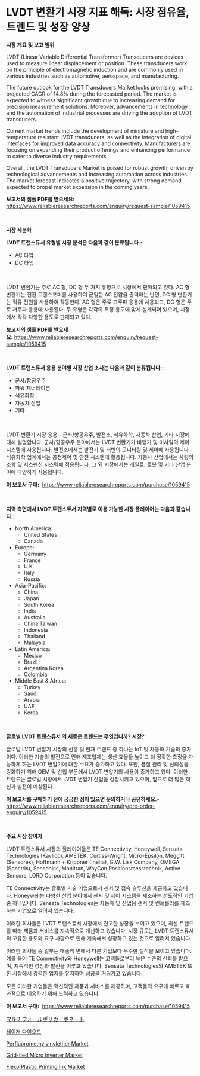 <p><h1>LVDT 변환기 시장 지표 해독: 시장 점유율, 트렌드 및 성장 양상</h1></p><p><strong>시장 개요 및 보고 범위</strong></p>
<p><p>LVDT (Linear Variable Differential Transformer) Transducers are devices used to measure linear displacement or position. These transducers work on the principle of electromagnetic induction and are commonly used in various industries such as automotive, aerospace, and manufacturing.</p><p>The future outlook for the LVDT Transducers Market looks promising, with a projected CAGR of 14.8% during the forecasted period. The market is expected to witness significant growth due to increasing demand for precision measurement solutions. Moreover, advancements in technology and the automation of industrial processes are driving the adoption of LVDT transducers.</p><p>Current market trends include the development of miniature and high-temperature resistant LVDT transducers, as well as the integration of digital interfaces for improved data accuracy and connectivity. Manufacturers are focusing on expanding their product offerings and enhancing performance to cater to diverse industry requirements.</p><p>Overall, the LVDT Transducers Market is poised for robust growth, driven by technological advancements and increasing automation across industries. The market forecast indicates a positive trajectory, with strong demand expected to propel market expansion in the coming years.</p></p>
<p><strong>보고서의 샘플 PDF를 받으세요:</strong> <a href="https://www.reliableresearchreports.com/enquiry/request-sample/1059415">https://www.reliableresearchreports.com/enquiry/request-sample/1059415</a></p>
<p>&nbsp;</p>
<p><strong>시장 세분화</strong></p>
<p><strong>LVDT 트랜스듀서 유형별 시장 분석은 다음과 같이 분류됩니다.:</strong></p>
<p><ul><li>AC 타입</li><li>DC 타입</li></ul></p>
<p>&nbsp;</p>
<p><p>LVDT 변환기는 주로 AC 형, DC 형 두 가지 유형으로 시장에서 판매되고 있다. AC 형 변환기는 전환 트랜스포머를 사용하여 균일한 AC 전압을 출력하는 반면, DC 형 변환기는 직류 전원을 사용하여 작동한다. AC 형은 주로 고주파 응용에 사용되고, DC 형은 주로 저주파 응용에 사용된다. 두 유형은 각각의 특정 용도에 맞게 설계되어 있으며, 시장에서 각각 다양한 용도로 판매되고 있다.</p></p>
<p><strong>보고서의 샘플 PDF를 받으세요:</strong>&nbsp;<a href="https://www.reliableresearchreports.com/enquiry/request-sample/1059415">https://www.reliableresearchreports.com/enquiry/request-sample/1059415</a></p>
<p>&nbsp;</p>
<p><strong> LVDT 트랜스듀서 응용 분야별 시장 산업 조사는 다음과 같이 분류됩니다.:</strong></p>
<p><ul><li>군사/항공우주</li><li>파워 제너레이션</li><li>석유화학</li><li>자동차 산업</li><li>기타</li></ul></p>
<p>&nbsp;</p>
<p><p>LVDT 변환기 시장 응용 - 군사/항공우주, 발전소, 석유화학, 자동차 산업, 기타 시장에 대해 설명합니다. 군사/항공우주 분야에서는 LVDT 변환기가 비행기 및 미사일의 제어 시스템에 사용됩니다. 발전소에서는 발전기 및 터빈의 모니터링 및 제어에 사용됩니다. 석유화학 업계에서는 공정제어 및 안전 시스템에 활용됩니다. 자동차 산업에서는 차량의 조향 및 서스펜션 시스템에 적용됩니다. 그 외 시장에서는 레일로, 로봇 및 기타 산업 분야에 다양하게 사용됩니다.</p></p>
<p><strong>이 보고서 구매:</strong>&nbsp; <a href="https://www.reliableresearchreports.com/purchase/1059415">https://www.reliableresearchreports.com/purchase/1059415</a></p>
<p>&nbsp;</p>
<p><strong>지역 측면에서 LVDT 트랜스듀서 지역별로 이용 가능한 시장 플레이어는 다음과 같습니다.:</strong></p>
<p><ul>
    <li>
        North America:
        <ul>
            <li>United States</li>
            <li>Canada</li>
        </ul>
    </li>
    <li>
        Europe:
        <ul>
            <li>Germany</li>
            <li>France</li>
            <li>U.K.</li>
            <li>Italy</li>
            <li>Russia</li>
        </ul>
    </li>
    <li>
        Asia-Pacific:
        <ul>
            <li>China</li>
            <li>Japan</li>
            <li>South Korea</li>
            <li>India</li>
            <li>Australia</li>
            <li>China Taiwan</li>
            <li>Indonesia</li>
            <li>Thailand</li>
            <li>Malaysia</li>
        </ul>
    </li>
    <li>
        Latin America:
        <ul>
            <li>Mexico</li>
            <li>Brazil</li>
            <li>Argentina Korea</li>
            <li>Colombia</li>
        </ul>
    </li>
    <li>
        Middle East & Africa:
        <ul>
            <li>Turkey</li>
            <li>Saudi</li>
            <li>Arabia</li>
            <li>UAE</li>
            <li>Korea</li>
        </ul>
    </li>
    </ul></p>
<p>&nbsp;</p>
<p><strong>글로벌 LVDT 트랜스듀서 의 새로운 트렌드는 무엇입니까? 시장?</strong></p>
<p><p>글로벌 LVDT 변압기 시장의 신흥 및 현재 트렌드 중 하나는 IoT 및 자동화 기술의 증가이다. 이러한 기술의 발전으로 인해 제조업체는 생산 효율을 높이고 더 정확한 측정을 가능하게 하는 LVDT 변압기에 대한 수요가 증가하고 있다. 또한, 품질 관리 및 신뢰성을 강화하기 위해 OEM 및 산업 부문에서 LVDT 변압기의 사용이 증가하고 있다. 이러한 트렌드는 글로벌 시장에서 LVDT 변압기 산업을 성장시키고 있으며, 앞으로 더 많은 혁신과 발전이 예상된다.</p></p>
<p><strong>이 보고서를 구매하기 전에 궁금한 점이 있으면 문의하거나 공유하세요.</strong>- <a href="https://www.reliableresearchreports.com/enquiry/pre-order-enquiry/1059415">https://www.reliableresearchreports.com/enquiry/pre-order-enquiry/1059415</a></p>
<p>&nbsp;</p>
<p><strong>주요 시장 참여자</strong></p>
<p><p>LVDT 트랜스듀서 시장의 플레이어들은 TE Connectivity, Honeywell, Sensata Technologies (Kavlico), AMETEK, Curtiss-Wright, Micro-Epsilon, Meggitt (Sensorex), Hoffmann + Krippner (Inelta), G.W. Lisk Company, OMEGA (Spectris), Sensonics, Monitran, WayCon Positionsmesstechnik, Active Sensors, LORD Corporation 등이 있습니다.</p><p>TE Connectivity는 글로벌 기술 기업으로서 센서 및 접속 솔루션을 제공하고 있습니다. Honeywell는 다양한 산업 분야에서 센서 및 제어 시스템을 제조하는 선도적인 기업 중 하나입니다. Sensata Technologies는 자동차 및 산업용 센서 및 컨트롤러를 제조하는 기업으로 알려져 있습니다.</p><p>이러한 회사들은 LVDT 트랜스듀서 시장에서 견고한 성장을 보이고 있으며, 최신 트렌드를 따라 제품과 서비스를 지속적으로 개선하고 있습니다. 시장 규모는 LVDT 트랜스듀서의 고유한 용도와 요구 사항으로 인해 계속해서 성장하고 있는 것으로 알려져 있습니다.</p><p>이러한 회사들 중 일부는 매출액 면에서 다른 기업보다 우수한 실적을 보이고 있습니다. 예를 들어 TE Connectivity와 Honeywell는 고객들로부터 높은 수준의 신뢰를 받으며, 지속적인 성장과 발전을 이루고 있습니다. Sensata Technologies와 AMETEK 또한 시장에서 강력한 입지를 유지하며 성공을 거둬가고 있습니다. </p><p>모든 이러한 기업들은 혁신적인 제품과 서비스를 제공하며, 고객들의 요구에 빠르고 효과적으로 대응하기 위해 노력하고 있습니다.</p></p>
<p><strong>이 보고서 구매:</strong>&nbsp;&nbsp;<a href="https://www.reliableresearchreports.com/purchase/1059415">https://www.reliableresearchreports.com/purchase/1059415</a></p>
<p><p><a href="https://github.com/dzy793153605/Market-Research-Report-List-1/blob/main/2898391190086.md">マルチウォールポリカーボネート</a></p><p><a href="https://github.com/plelbej847484502/Market-Research-Report-List-1/blob/main/9227123189960.md">레이저 다이오드</a></p><p><a href="https://github.com/marloy8/Market-Research-Report-List-3/blob/main/perfluoromethylvinylether-market.md">Perfluoromethylvinylether Market</a></p><p><a href="https://view.publitas.com/reportprime-1/grid-tied-micro-inverter-market-size-and-examines-its-market-scope-with-a-primary-focus-on-growth-opportunities-and-forecasted-trends-spanning-from-2024-to-2031/">Grid-tied Micro Inverter Market</a></p><p><a href="https://ivy-potential-64b.notion.site/Flexo-Plastic-Printing-Ink-Market-Provides-a-Comprehensive-Analysis-Including-a-Macro-Overview-of-th-ad8d4e6c94d84edba185dc8758cab850">Flexo Plastic Printing Ink Market</a></p></p>
